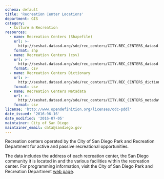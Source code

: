 ```yaml
---
schema: default
title: 'Recreation Center Locations'
department: GIS
category:
  - Culture & Recreation
resources:
  - name: Recreation Centers (Shapefile)
    url: >-
      http://seshat.datasd.org/sde/rec_centers/CITY.REC_CENTERS_datasd.zip
    format: shp
  - name: Recreation Centers (csv)
    url: >-
      http://seshat.datasd.org/sde/rec_centers/CITY.REC_CENTERS_datasd.csv
    format: csv
  - name: Recreation Centers Dictionary
    url: >-
      http://seshat.datasd.org/sde/rec_centers/CITY.REC_CENTERS_dictionary_datasd.csv
    format: csv
  - name: Recreation Centers Metadata
    url: >-
      http://seshat.datasd.org/sde/rec_centers/CITY.REC_CENTERS_metadata_datasd.csv
    format: csv
license: 'http://www.opendefinition.org/licenses/odc-pddl'
date_issued: '2016-06-16'
date_modified: '2016-07-05'
maintainer: City of San Diego
maintainer_email: data@sandiego.gov
---
```

Recreation centers operated by the City of San Diego Park and Recreation
Department for active and passive recreational opportunities.
<!--more-->
The data includes the address of each recreation center, the San Diego
community it is located in and the various facilities within the recreation
center. For programming information, visit the City of San Diego Park and
Recreation Department <a href="http://www.sandiego.gov/park-and-recreation/"
target="_blank" rel="noopener">web page</a>.
